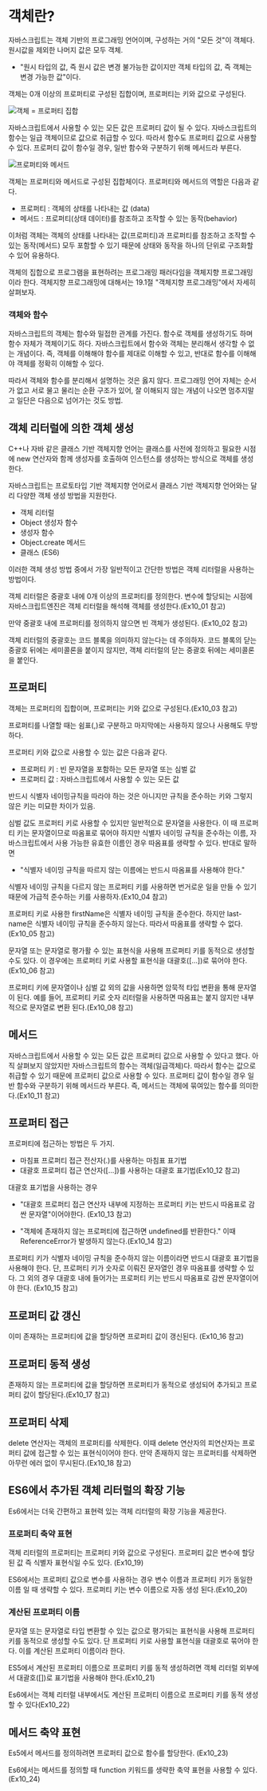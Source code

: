# 객체란?

자바스크립트는 객체 기반의 프로그래밍 언어이며, 구성하는 거의 "모든 것"이 객체다. 원시값을 제외한 나머지 값은 모두 객체.

- "원시 타입의 값, 즉 원시 값은 변경 불가능한 값이지만 객체 타입의 값, 즉 객체는 변경 가능한 값"이다.

객체는 0개 이상의 프로퍼티로 구성된 집합이며, 프로퍼티는 키와 값으로 구성된다.

![객체 = 프로퍼티 집합](./images/05.PNG  "객체 = 프로퍼티집합")

자바스크립트에서 사용할 수 있는 모든 값은 프로퍼티 값이 될 수 있다. 자바스크립트의 함수는 일급 객체이므로 값으로 취급할 수 있다. 따라서 함수도 프로퍼티 값으로 사용할 수 있다. 프로퍼티 값이 함수일 경우, 일반 함수와 구분하기 위해 메서드라 부른다.

![프로퍼티와 메서드](./images/06.PNG  "프로퍼티와 메서드")

객체는 프로퍼티와 메서드로 구성된 집합체이다. 프로퍼티와 메서드의 역할은 다음과 같다.

- 프로퍼티 : 객체의 상태를 나타내는 값 (data)
- 메서드 : 프로퍼티(상태 데이터)를 참조하고 조작할 수 있는 동작(behavior)

이처럼 객체는 객체의 상태를 나타내는 값(프로퍼티)과 프로퍼티를 참조하고 조작할 수 있는 동작(메서드) 모두 포함할 수 있기 때문에 상태와 동작을 하나의 단위로 구조화할 수 있어 유용하다.

객체의 집합으로 프로그램을 표현하려는 프로그래밍 패러다임을 객체지향 프로그래밍이라 한다. 객체지향 프로그래밍에 대해서는 19.1절 "객체지향 프로그래밍"에서 자세히 살펴보자.

### 객체와 함수

자바스크립트의 객체는 함수와 밀접한 관계를 가진다. 함수로 객체를 생성하기도 하며 함수 자체가 객체이기도 하다.
자바스크립트에서 함수와 객체는 분리해서 생각할 수 없는 개념이다. 즉, 객체를 이해해야 함수를 제대로 이해할 수 있고, 반대로 함수를 이해해야 객체를 정확히 이해할 수 있다.

따라서 객체와 함수를 분리해서 설명하는 것은 옳지 않다. 프로그래밍 언어 자체는 순서가 없고 서로 물고 물리는 순환 구조가 있어, 잘 이해되지 않는 개념이 나오면 멈추지말고 일단은 다음으로 넘어가는 것도 방법.

## 객체 리터럴에 의한 객체 생성

C++나 자바 같은 클래스 기반 객체지향 언어는 클래스를 사전에 정의하고 필요한 시점에 new 연산자와 함께 생성자를 호출하여 인스턴스를 생성하는 방식으로 객체를 생성한다.

자바스크립트는 프로토타입 기반 객체지향 언어로서 클래스 기반 객체지향 언어와는 달리 다양한 객체 생성 방법을 지원한다.

- 객체 리터럴
- Object 생성자 함수
- 생성자 함수
- Object.create 메서드
- 클래스 (ES6)

이러한 객체 생성 방법 중에서 가장 일반적이고 간단한 방법은 객체 리터럴을 사용하는 방법이다.

객체 리터럴은 중괄호 내에 0개 이상의 프로퍼티를 정의한다. 변수에 할당되는 시점에 자바스크립트엔진은 객체 리터럴을 해석해 객체를 생성한다.(Ex10_01 참고)

만약 중괄호 내에 프로퍼티를 정의하지 않으면 빈 객체가 생성된다. (Ex10_02 참고)

객체 리터럴의 중괄호는 코드 블록을 의미하지 않는다는 데 주의하자. 코드 블록의 닫는 중괄호 뒤에는 세미콜론을 붙이지 않지만, 객체 리터럴의 닫는 중괄호 뒤에는 세미콜론을 붙인다.

## 프로퍼티

객체는 프로퍼티의 집합이며, 프로퍼티는 키와 값으로 구성된다.(Ex10_03 참고)

프로퍼티를 나열할 때는 쉼표(,)로 구분하고 마지막에는 사용하지 않으나 사용해도 무방하다.

프로퍼티 키와 값으로 사용할 수 있는 값은 다음과 같다.

- 프로퍼티 키 : 빈 문자열을 포함하는 모든 문자열 또는 심벌 값
- 프로퍼티 값 : 자바스크립트에서 사용할 수 있는 모든 값

반드시 식별자 네이밍규칙을 따라야 하는 것은 아니지만 규칙을 준수하는 키와 그렇지 않은 키는 미묘한 차이가 있음.

심벌 값도 프로퍼티 키로 사용할 수 있지만 일반적으로 문자열을 사용한다. 이 때 프로퍼티 키는 문자열이므로 따옴표로 묶어야 하지만 식별자 네이밍 규칙을 준수하는 이름, 자바스크립트에서 사용 가능한 유효한 이름인 경우 따옴표를 생략할 수 있다. 반대로 말하면
- "식별자 네이밍 규칙을 따르지 않는 이름에는 반드시 따옴표를 사용해야 한다."

식별자 네이밍 규칙을 다르지 않는 프로퍼티 키를 사용하면 번거로운 일을 만들 수 있기 때문에 가급적 준수하는 키를 사용하자.(Ex10_04 참고)

프로퍼티 키로 사용한 firstName은 식별자 네이밍 규칙을 준수한다. 하지만 last-name은 식별자 네이밍 규칙을 준수하지 않는다. 따라서 따옴표를 생략할 수 없다.(Ex10_05 참고)

문자열 또는 문자열로 평가활 수 있는 표현식을 사용해 프로퍼티 키를 동적으로 생성할 수도 있다. 이 경우에는 프로퍼티 키로 사용할 표현식을 대괄호([...])로 묶어야 한다.(Ex10_06 참고)

프로퍼티 키에 문자열이나 심벌 값 외의 값을 사용하면 암묵적 타입 변환을 통해 문자열이 된다. 예를 들어, 프로퍼티 키로 숫자 리터럴을 사용하면 따옴표는 붙지 않지만 내부적으로 문자열로 변환 된다.(Ex10_08 참고)

## 메서드

자바스크립트에서 사용할 수 있는 모든 값은 프로퍼티 값으로 사용할 수 있다고 했다. 아직 살펴보지 않았지만 자바스크립트의 함수는 객체(일급객체)다.
따라서 함수는 값으로 취급할 수 있기 때문에 프로퍼티 값으로 사용할 수 있다.
프로퍼티 값이 함수일 경우 일반 함수와 구분하기 위해 메서드라 부른다. 즉, 메서드는 객체에 묶여있는 함수를 의미한다.(Ex10_11 참고) 

## 프로퍼티 접근

프로퍼티에 접근하는 방법은 두 가지.

- 마침표 프로퍼티 접근 전산자(.)를 사용하는 마침표 표기법
- 대괄호 프로퍼티 접근 연산자([...])를 사용하는 대괄호 표기법(Ex10_12 참고)

대괄호 표기법을 사용하는 경우
- "대괄호 프로퍼티 접근 연산자 내부에 지정하는 프로퍼티 키는 반드시 따옴표로 감싼 문자열"이어야한다.
(Ex10_13 참고)

- "객체에 존재하지 않는 프로퍼티에 접근하면 undefined를 반환한다." 
이때 ReferenceError가 발생하지 않는다.(Ex10_14 참고)

프로퍼티 키가 식별자 네이밍 규칙을 준수하지 않는 이름이라면 반드시 대괄호 표기법을 사용해야 한다.
단, 프로퍼티 키가 숫자로 이뤄진 문자열인 경우 따옴표를 생략할 수 있다. 그 외의 경우 대괄호 내에 들어가는 프로퍼티 키는 반드시 따옴표로 감싼 문자열이어야 한다. (Ex10_15 참고)

## 프로퍼티 값 갱신

이미 존재하는 프로퍼티에 값을 할당하면 프로퍼티 값이 갱신된다. (Ex10_16 참고)

## 프로퍼티 동적 생성

존재하지 않는 프로퍼티에 값을 할당하면 프로퍼티가 동적으로 생성되어 추가되고 프로퍼티 값이 할당된다.(Ex10_17 참고)

## 프로퍼티 삭제

delete 연산자는 객체의 프로퍼티를 삭제한다. 이때 delete 연산자의 피연산자는 프로퍼티 값에 접근할 수 있는 표현식이어야 한다. 만약 존재하지 않는 프로퍼티를 삭제하면 아무런 에러 없이 무시된다.(Ex10_18 참고)

## ES6에서 추가된 객체 리터럴의 확장 기능

Es6에서는 더욱 간편하고 표현력 있는 객체 리터럴의 확장 기능을 제공한다.

### 프로퍼티 축약 표현

객체 리터럴의 프로퍼티는 프로퍼티 키와 값으로 구성된다. 프로퍼티 값은 변수에 할당된 값 즉 식별자 표현식일 수도 있다. (Ex10_19)

ES6에서는 프로퍼티 값으로 변수를 사용하는 경우 변수 이름과 프로퍼티 키가 동일한 이름 일 때 생략할 수 있다. 프로퍼티 키는 변수 이름으로 자동 생성 된다.(Ex10_20)

### 계산된 프로퍼티 이름

문자열 또는 문자열로 타입 변환할 수 있는 값으로 평가되는 표현식을 사용해 프로퍼티 키를 동적으로 생성할 수도 있다. 단 프로퍼티 키로 사용할 표현식을 대괄호로 묶어야 한다. 이를 계산된 프로퍼티 이름이라 한다.

ES5에서 계산된 프로퍼티 이름으로 프로퍼티 키를 동적 생성하려면 객체 리터럴 외부에서 대괄호([])로 표기법을 사용해야 한다.(Ex10_21)

Es6에서는 객체 리터럴 내부에서도 계산된 프로퍼티 이름으로 프로퍼티 키를 동적 생성할 수 있다(Ex10_22)

## 메서드 축약 표현
Es5에서 메서드를 정의하려면 프로퍼티 값으로 함수를 할당한다. (Ex10_23)

Es6에서는 메서드를 정의할 때 function 키워드를 생략한 축약 표현을 사용할 수 있다. (Ex10_24)